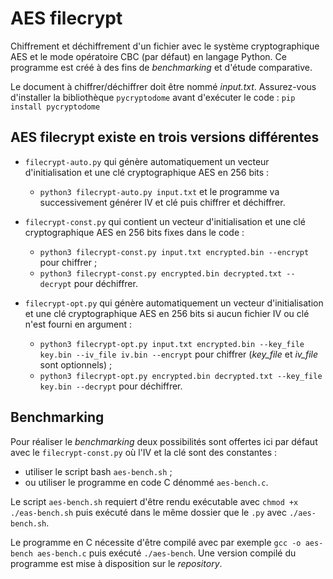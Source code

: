 # AES filecrypt

Chiffrement et déchiffrement d'un fichier avec le système cryptographique AES et le mode opératoire CBC (par défaut) en langage Python.
Ce programme est créé à des fins de *benchmarking* et d'étude comparative.

Le document à chiffrer/déchiffrer doit être nommé *input.txt*.
Assurez-vous d'installer la bibliothèque ```pycryptodome``` avant d'exécuter le code : ```pip install pycryptodome```

## AES filecrypt existe en trois versions différentes

  - ```filecrypt-auto.py``` qui génère automatiquement un vecteur d'initialisation et une clé cryptographique AES en 256 bits :
  	- ```python3 filecrypt-auto.py input.txt``` et le programme va successivement générer IV et clé puis chiffrer et déchiffrer.

    
  - ```filecrypt-const.py``` qui contient un vecteur d'initialisation et une clé cryptographique AES en 256 bits fixes dans le code :
  	- ```python3 filecrypt-const.py input.txt encrypted.bin --encrypt``` pour chiffrer ;
   	- ```python3 filecrypt-const.py encrypted.bin decrypted.txt --decrypt``` pour déchiffrer.


  - ```filecrypt-opt.py``` qui génère automatiquement un vecteur d'initialisation et une clé cryptographique AES en 256 bits si aucun fichier IV ou clé n'est fourni en argument :
  	- ```python3 filecrypt-opt.py input.txt encrypted.bin --key_file key.bin --iv_file iv.bin --encrypt``` pour chiffrer (*key_file* et *iv_file* sont optionnels) ;
   	- ```python3 filecrypt-opt.py encrypted.bin decrypted.txt --key_file key.bin --decrypt``` pour déchiffrer.

## Benchmarking

Pour réaliser le *benchmarking* deux possibilités sont offertes ici par défaut avec le ```filecrypt-const.py``` où l'IV et la clé sont des constantes :
  - utiliser le script bash ```aes-bench.sh``` ;
  - ou utiliser le programme en code C dénommé ```aes-bench.c```.

Le script ```aes-bench.sh``` requiert d'être rendu exécutable avec ```chmod +x ./eas-bench.sh``` puis exécuté dans le même dossier que le ```.py``` avec ```./aes-bench.sh```.

Le programme en C nécessite d'être compilé avec par exemple ```gcc -o aes-bench aes-bench.c``` puis exécuté ```./aes-bench```.
Une version compilé du programme est mise à disposition sur le *repository*.
